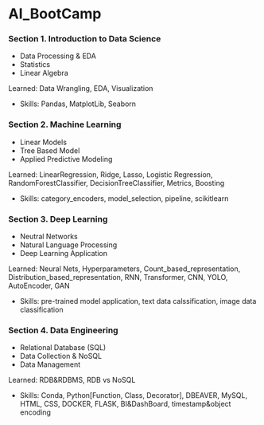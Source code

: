 # AI_BootCamp

### Section 1. Introduction to Data Science
- Data Processing & EDA
- Statistics
- Linear Algebra

Learned: Data Wrangling, EDA, Visualization
  - Skills: Pandas, MatplotLib, Seaborn


### Section 2. Machine Learning
- Linear Models
- Tree Based Model
- Applied Predictive Modeling

Learned: LinearRegression, Ridge, Lasso, Logistic Regression, RandomForestClassifier, DecisionTreeClassifier, Metrics, Boosting
  - Skills: category_encoders, model_selection, pipeline, scikitlearn


### Section 3. Deep Learning
- Neutral Networks
- Natural Language Processing
- Deep Learning Application

Learned: Neural Nets, Hyperparameters, Count_based_representation, Distribution_based_representation, RNN, Transformer, CNN, YOLO, AutoEncoder, GAN
  - Skills: pre-trained model application, text data calssification, image data classification


### Section 4. Data Engineering
- Relational Database (SQL)
- Data Collection & NoSQL
- Data Management

Learned: RDB&RDBMS, RDB vs NoSQL
  - Skills: Conda, Python[Function, Class, Decorator], DBEAVER, MySQL, HTML, CSS, DOCKER, FLASK, BI&DashBoard, timestamp&object encoding
